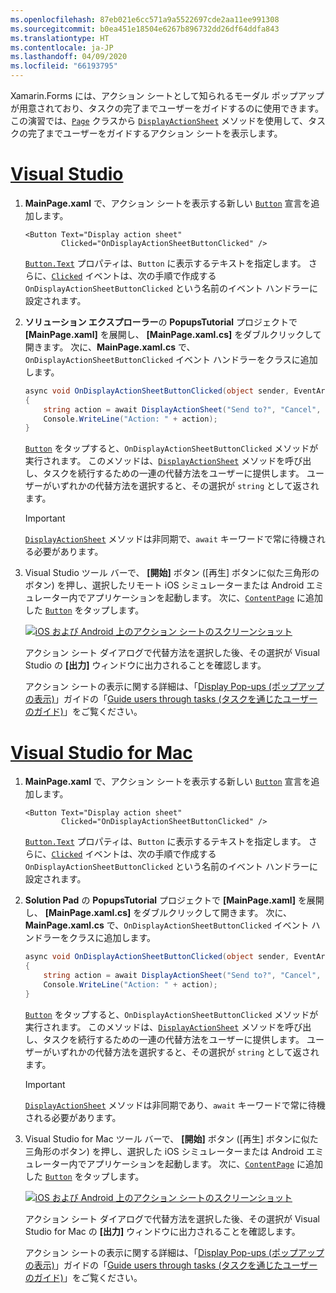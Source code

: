 ```yaml
---
ms.openlocfilehash: 87eb021e6cc571a9a5522697cde2aa11ee991308
ms.sourcegitcommit: b0ea451e18504e6267b896732dd26df64ddfa843
ms.translationtype: HT
ms.contentlocale: ja-JP
ms.lasthandoff: 04/09/2020
ms.locfileid: "66193795"
---
```


Xamarin.Forms には、アクション シートとして知られるモーダル ポップアップが用意されており、タスクの完了までユーザーをガイドするのに使用できます。 この演習では、[`Page`](xref:Xamarin.Forms.Page) クラスから [`DisplayActionSheet`](xref:Xamarin.Forms.Page.DisplayActionSheet*) メソッドを使用して、タスクの完了までユーザーをガイドするアクション シートを表示します。

# <a name="visual-studio"></a>[Visual Studio](#tab/vswin)

1. **MainPage.xaml** で、アクション シートを表示する新しい [`Button`](xref:Xamarin.Forms.Button) 宣言を追加します。

    ```xaml
    <Button Text="Display action sheet"
            Clicked="OnDisplayActionSheetButtonClicked" />
    ```

     [`Button.Text`](xref:Xamarin.Forms.Button.Text) プロパティは、`Button` に表示するテキストを指定します。 さらに、[`Clicked`](xref:Xamarin.Forms.Button.Clicked) イベントは、次の手順で作成する `OnDisplayActionSheetButtonClicked` という名前のイベント ハンドラーに設定されます。

1. **ソリューション エクスプローラー**の **PopupsTutorial** プロジェクトで **[MainPage.xaml]** を展開し、 **[MainPage.xaml.cs]** をダブルクリックして開きます。 次に、**MainPage.xaml.cs** で、`OnDisplayActionSheetButtonClicked` イベント ハンドラーをクラスに追加します。

    ```csharp
    async void OnDisplayActionSheetButtonClicked(object sender, EventArgs e)
    {
        string action = await DisplayActionSheet("Send to?", "Cancel", null, "Email", "Twitter", "Facebook");
        Console.WriteLine("Action: " + action);
    }
    ```

    [`Button`](xref:Xamarin.Forms.Button) をタップすると、`OnDisplayActionSheetButtonClicked` メソッドが実行されます。 このメソッドは、[`DisplayActionSheet`](xref:Xamarin.Forms.Page.DisplayActionSheet*) メソッドを呼び出し、タスクを続行するための一連の代替方法をユーザーに提供します。 ユーザーがいずれかの代替方法を選択すると、その選択が `string` として返されます。

    > [!IMPORTANT]
    > [`DisplayActionSheet`](xref:Xamarin.Forms.Page.DisplayActionSheet*) メソッドは非同期で、`await` キーワードで常に待機される必要があります。

1. Visual Studio ツール バーで、 **[開始]** ボタン ([再生] ボタンに似た三角形のボタン) を押し、選択したリモート iOS シミュレーターまたは Android エミュレーター内でアプリケーションを起動します。 次に、[`ContentPage`](xref:Xamarin.Forms.ContentPage) に追加した [`Button`](xref:Xamarin.Forms.Button) をタップします。

    [![iOS および Android 上のアクション シートのスクリーンショット](../images/actionsheet.png "ユーザーにタスクを案内する Actionsheet")](../images/actionsheet-large.png#lightbox "ユーザーにタスクを案内する Actionsheet")

    アクション シート ダイアログで代替方法を選択した後、その選択が Visual Studio の **[出力]** ウィンドウに出力されることを確認します。

    アクション シートの表示に関する詳細は、「[Display Pop-ups (ポップアップの表示)](~/xamarin-forms/user-interface/pop-ups.md)」ガイドの「[Guide users through tasks (タスクを通じたユーザーのガイド)](~/xamarin-forms/user-interface/pop-ups.md#guide-users-through-tasks)」をご覧ください。

# <a name="visual-studio-for-mac"></a>[Visual Studio for Mac](#tab/vsmac)

1. **MainPage.xaml** で、アクション シートを表示する新しい [`Button`](xref:Xamarin.Forms.Button) 宣言を追加します。

    ```xaml
    <Button Text="Display action sheet"
            Clicked="OnDisplayActionSheetButtonClicked" />
    ```

    [`Button.Text`](xref:Xamarin.Forms.Button.Text) プロパティは、`Button` に表示するテキストを指定します。 さらに、[`Clicked`](xref:Xamarin.Forms.Button.Clicked) イベントは、次の手順で作成する `OnDisplayActionSheetButtonClicked` という名前のイベント ハンドラーに設定されます。

1. **Solution Pad** の **PopupsTutorial** プロジェクトで **[MainPage.xaml]** を展開し、 **[MainPage.xaml.cs]** をダブルクリックして開きます。 次に、**MainPage.xaml.cs** で、`OnDisplayActionSheetButtonClicked` イベント ハンドラーをクラスに追加します。

    ```csharp
    async void OnDisplayActionSheetButtonClicked(object sender, EventArgs e)
    {
        string action = await DisplayActionSheet("Send to?", "Cancel", null, "Email", "Twitter", "Facebook");
        Console.WriteLine("Action: " + action);
    }
    ```

    [`Button`](xref:Xamarin.Forms.Button) をタップすると、`OnDisplayActionSheetButtonClicked` メソッドが実行されます。 このメソッドは、[`DisplayActionSheet`](xref:Xamarin.Forms.Page.DisplayActionSheet*) メソッドを呼び出し、タスクを続行するための一連の代替方法をユーザーに提供します。 ユーザーがいずれかの代替方法を選択すると、その選択が `string` として返されます。

    > [!IMPORTANT]
    > [`DisplayActionSheet`](xref:Xamarin.Forms.Page.DisplayActionSheet*) メソッドは非同期であり、`await` キーワードで常に待機される必要があります。

1. Visual Studio for Mac ツール バーで、 **[開始]** ボタン ([再生] ボタンに似た三角形のボタン) を押し、選択した iOS シミュレーターまたは Android エミュレーター内でアプリケーションを起動します。 次に、[`ContentPage`](xref:Xamarin.Forms.ContentPage) に追加した [`Button`](xref:Xamarin.Forms.Button) をタップします。

    [![iOS および Android 上のアクション シートのスクリーンショット](../images/actionsheet.png "ユーザーにタスクを案内する Actionsheet")](../images/actionsheet-large.png#lightbox "ユーザーにタスクを案内する Actionsheet")

    アクション シート ダイアログで代替方法を選択した後、その選択が Visual Studio for Mac の **[出力]** ウィンドウに出力されることを確認します。

    アクション シートの表示に関する詳細は、「[Display Pop-ups (ポップアップの表示)](~/xamarin-forms/user-interface/pop-ups.md)」ガイドの「[Guide users through tasks (タスクを通じたユーザーのガイド)](~/xamarin-forms/user-interface/pop-ups.md#guide-users-through-tasks)」をご覧ください。
